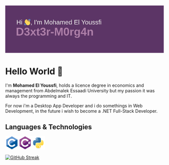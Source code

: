 ![](https://raw.githubusercontent.com/SimoRedDevil/SimoRedDevil/420f2f5526fcde721e931e4069484ebf3f8e7875/header.png)

# Hello World 👋

I'm **Mohamed El Youssfi**, holds a licence degree in economics and management from Abdelmalek Essaadi University but my passion it was always the programming and IT.

For now i'm a Desktop App Developer and i do somethings in Web Development, in the future i wish to become a .NET Full-Stack Developer.

## Languages & Technologies

<img src="https://raw.githubusercontent.com/devicons/devicon/master/icons/c/c-original.svg" alt="c" width="42" height="42"/><img src="https://raw.githubusercontent.com/devicons/devicon/master/icons/csharp/csharp-original.svg" alt="csharp" width="42" height="42"/><img src="https://raw.githubusercontent.com/devicons/devicon/master/icons/python/python-original.svg" alt="python" width="42" height="42"/>

[![GitHub Streak](http://github-readme-streak-stats.herokuapp.com?user=SimoRedDevil&theme=dracula&hide_border=true)](https://git.io/streak-stats)
